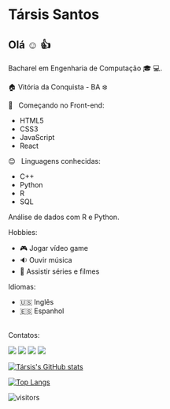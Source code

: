 # Társis Santos

## Olá :relaxed: :thumbsup:
Bacharel em Engenharia de Computação :mortar_board: :computer:.

:house: Vitória da Conquista - BA :snowflake:

:beginner: &nbsp; Começando no Front-end:

 * HTML5 
 * CSS3 
 * JavaScript
 * React 

:blush: &nbsp; Linguagens conhecidas:
* C++ 
* Python
* R
* SQL
 
 Análise de dados com R e Python.
 
 Hobbies:
* :video_game: Jogar vídeo game
* :sound: Ouvir música
* :movie_camera: Assistir séries e filmes

Idiomas:
* :us: Inglês
* :es: Espanhol

<br/> Contatos:

[![](https://img.shields.io/badge/LinkedIn-0077B5?style=for-the-badge&logo=linkedin&logoColor=white)](https://www.linkedin.com/in/1tosantos/)
[![](https://img.shields.io/badge/Gmail-D14836?style=for-the-badge&logo=gmail&logoColor=white)](mailto:tarsissan@gmail.com)
[![](https://img.shields.io/badge/GitHub-100000?style=for-the-badge&logo=github&logoColor=white)](https://github.com/tarsisos)
[![](https://img.shields.io/badge/Discord-7289DA?style=for-the-badge&logo=discord&logoColor=white)](https://discord.com/channels/@tarsisos)

[![Társis's GitHub stats](https://github-readme-stats.vercel.app/api?username=tarsisos&show_icons&theme=merko)](https://github.com/tarsisos/github-readme-stats)

[![Top Langs](https://github-readme-stats.vercel.app/api/top-langs/?username=tarsisos&layout=compact)](https://github.com/tarsisos/github-readme-stats)

![visitors](https://visitor-badge.glitch.me/badge?page_id=github.com/tarsisos)

<!--
**tarsisos/tarsisos** is a ✨ _special_ ✨ repository because its `README.md` (this file) appears on your GitHub profile.

Here are some ideas to get you started:

- 🔭 I’m currently working on ...
- 🌱 I’m currently learning ...
- 👯 I’m looking to collaborate on ...
- 🤔 I’m looking for help with ...
- 💬 Ask me about ...
- 📫 How to reach me: ...
- 😄 Pronouns: ...
- ⚡ Fun fact: ...
-->

